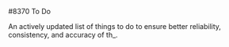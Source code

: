 #8370 To Do

An actively updated list of things to do to ensure better reliability, consistency, and accuracy of th_.